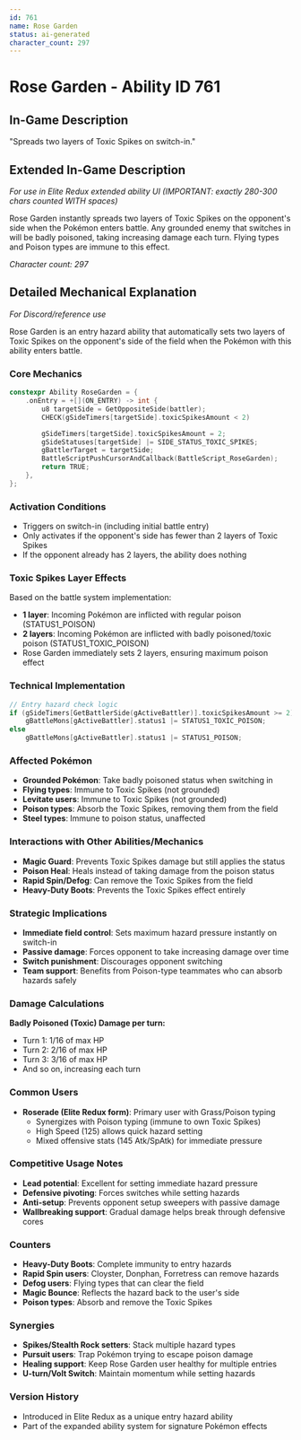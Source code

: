 ```yaml
---
id: 761
name: Rose Garden
status: ai-generated
character_count: 297
---
```


# Rose Garden - Ability ID 761

## In-Game Description
"Spreads two layers of Toxic Spikes on switch-in."

## Extended In-Game Description
*For use in Elite Redux extended ability UI (IMPORTANT: exactly 280-300 chars counted WITH spaces)*

Rose Garden instantly spreads two layers of Toxic Spikes on the opponent's side when the Pokémon enters battle. Any grounded enemy that switches in will be badly poisoned, taking increasing damage each turn. Flying types and Poison types are immune to this effect.

*Character count: 297*

## Detailed Mechanical Explanation
*For Discord/reference use*

Rose Garden is an entry hazard ability that automatically sets two layers of Toxic Spikes on the opponent's side of the field when the Pokémon with this ability enters battle.

### Core Mechanics
```cpp
constexpr Ability RoseGarden = {
    .onEntry = +[](ON_ENTRY) -> int {
        u8 targetSide = GetOppositeSide(battler);
        CHECK(gSideTimers[targetSide].toxicSpikesAmount < 2)

        gSideTimers[targetSide].toxicSpikesAmount = 2;
        gSideStatuses[targetSide] |= SIDE_STATUS_TOXIC_SPIKES;
        gBattlerTarget = targetSide;
        BattleScriptPushCursorAndCallback(BattleScript_RoseGarden);
        return TRUE;
    },
};
```

### Activation Conditions
- Triggers on switch-in (including initial battle entry)
- Only activates if the opponent's side has fewer than 2 layers of Toxic Spikes
- If the opponent already has 2 layers, the ability does nothing

### Toxic Spikes Layer Effects
Based on the battle system implementation:
- **1 layer**: Incoming Pokémon are inflicted with regular poison (STATUS1_POISON)
- **2 layers**: Incoming Pokémon are inflicted with badly poisoned/toxic poison (STATUS1_TOXIC_POISON)
- Rose Garden immediately sets 2 layers, ensuring maximum poison effect

### Technical Implementation
```cpp
// Entry hazard check logic
if (gSideTimers[GetBattlerSide(gActiveBattler)].toxicSpikesAmount >= 2)
    gBattleMons[gActiveBattler].status1 |= STATUS1_TOXIC_POISON;
else
    gBattleMons[gActiveBattler].status1 |= STATUS1_POISON;
```

### Affected Pokémon
- **Grounded Pokémon**: Take badly poisoned status when switching in
- **Flying types**: Immune to Toxic Spikes (not grounded)
- **Levitate users**: Immune to Toxic Spikes (not grounded)
- **Poison types**: Absorb the Toxic Spikes, removing them from the field
- **Steel types**: Immune to poison status, unaffected

### Interactions with Other Abilities/Mechanics
- **Magic Guard**: Prevents Toxic Spikes damage but still applies the status
- **Poison Heal**: Heals instead of taking damage from the poison status
- **Rapid Spin/Defog**: Can remove the Toxic Spikes from the field
- **Heavy-Duty Boots**: Prevents the Toxic Spikes effect entirely

### Strategic Implications
- **Immediate field control**: Sets maximum hazard pressure instantly on switch-in
- **Passive damage**: Forces opponent to take increasing damage over time
- **Switch punishment**: Discourages opponent switching
- **Team support**: Benefits from Poison-type teammates who can absorb hazards safely

### Damage Calculations
**Badly Poisoned (Toxic) Damage per turn:**
- Turn 1: 1/16 of max HP
- Turn 2: 2/16 of max HP  
- Turn 3: 3/16 of max HP
- And so on, increasing each turn

### Common Users
- **Roserade (Elite Redux form)**: Primary user with Grass/Poison typing
  - Synergizes with Poison typing (immune to own Toxic Spikes)
  - High Speed (125) allows quick hazard setting
  - Mixed offensive stats (145 Atk/SpAtk) for immediate pressure

### Competitive Usage Notes
- **Lead potential**: Excellent for setting immediate hazard pressure
- **Defensive pivoting**: Forces switches while setting hazards
- **Anti-setup**: Prevents opponent setup sweepers with passive damage
- **Wallbreaking support**: Gradual damage helps break through defensive cores

### Counters
- **Heavy-Duty Boots**: Complete immunity to entry hazards
- **Rapid Spin users**: Cloyster, Donphan, Forretress can remove hazards
- **Defog users**: Flying types that can clear the field
- **Magic Bounce**: Reflects the hazard back to the user's side
- **Poison types**: Absorb and remove the Toxic Spikes

### Synergies
- **Spikes/Stealth Rock setters**: Stack multiple hazard types
- **Pursuit users**: Trap Pokémon trying to escape poison damage
- **Healing support**: Keep Rose Garden user healthy for multiple entries
- **U-turn/Volt Switch**: Maintain momentum while setting hazards

### Version History
- Introduced in Elite Redux as a unique entry hazard ability
- Part of the expanded ability system for signature Pokémon effects